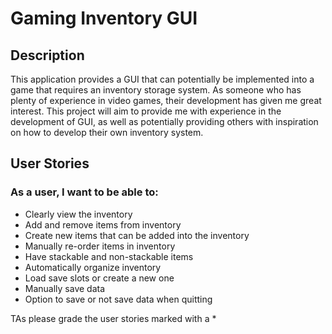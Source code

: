 # **Gaming Inventory GUI**

## Description
This application provides a GUI that can potentially be 
implemented into a game that requires an inventory storage 
system. As someone who has plenty of experience in video games,
their development has given me great interest. This project 
will aim to provide me with experience in the development of
GUI, as well as potentially providing others with inspiration
on how to develop their own inventory system.

## User Stories
### As a user, I want to be able to:

- Clearly view the inventory
- Add and remove items from inventory
- Create new items that can be added into the inventory
- Manually re-order items in inventory
- Have stackable and non-stackable items
- Automatically organize inventory 
- Load save slots or create a new one
- Manually save data
- Option to save or not save data when quitting

TAs please grade the user stories marked with a *
